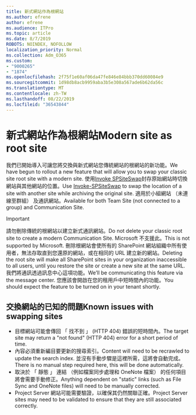 ```yaml
---
title: 新式網站作為根網站
ms.author: efrene
author: efrene
ms.audience: ITPro
ms.topic: article
ms.date: 8/7/2019
ROBOTS: NOINDEX, NOFOLLOW
localization_priority: Normal
ms.collection: Adm_O365
ms.custom:
- "9000265"
- "1874"
ms.openlocfilehash: 2f75f1e60af06da47fe846e84bbb370dd60084e9
ms.sourcegitcommit: 1d98db8acb9959aba3b5e308a567ade6b62da56c
ms.translationtype: MT
ms.contentlocale: zh-TW
ms.lasthandoff: 08/22/2019
ms.locfileid: "36543844"
---
```

# <a name="modern-site-as-root-site"></a><span data-ttu-id="cc477-102">新式網站作為根網站</span><span class="sxs-lookup"><span data-stu-id="cc477-102">Modern site as root site</span></span>

<span data-ttu-id="cc477-103">我們已開始導入可讓您將交換與新式網站您傳統網站的根網站的新功能。</span><span class="sxs-lookup"><span data-stu-id="cc477-103">We have begun to rollout a new feature that will allow you to swap your classic site root site with a modern site.</span></span> <span data-ttu-id="cc477-104">使用[Invoke SPSiteSwap](https://docs.microsoft.com/powershell/module/sharepoint-online/invoke-spositeswap?view=sharepoint-ps)封存原始網站時切換網站與其他網站的位置。</span><span class="sxs-lookup"><span data-stu-id="cc477-104">Use [Invoke-SPSiteSwap](https://docs.microsoft.com/powershell/module/sharepoint-online/invoke-spositeswap?view=sharepoint-ps) to swap the location of a site with another site while archiving the original site.</span></span> <span data-ttu-id="cc477-105">適用於小組網站 （未連線至群組） 及通訊網站。</span><span class="sxs-lookup"><span data-stu-id="cc477-105">Available for both Team Site (not connected to a group) and Communication Site.</span></span> 

>[!Important]
> <span data-ttu-id="cc477-106">請勿刪除傳統的根網站以建立新式通訊網站。</span><span class="sxs-lookup"><span data-stu-id="cc477-106">Do not delete your classic root site to create a modern Communication Site.</span></span> <span data-ttu-id="cc477-107">Microsoft 不支援此。</span><span class="sxs-lookup"><span data-stu-id="cc477-107">This is not supported by Microsoft.</span></span> <span data-ttu-id="cc477-108">刪除根網站會使所有的 SharePoint 網站組織中所有使用者，無法存取直到您還原的網站，或在相同的 URL 建立新的網站。</span><span class="sxs-lookup"><span data-stu-id="cc477-108">Deleting the root site will make all SharePoint sites in your organization inaccessible to all users, until you restore the site or create a new site at the same URL.</span></span> <span data-ttu-id="cc477-109">我們將通訊透過訊息中心這項功能。</span><span class="sxs-lookup"><span data-stu-id="cc477-109">We’ll be communicating this feature via the message center.</span></span> <span data-ttu-id="cc477-110">您應該會開啟在您的租用戶中短時間內的功能。</span><span class="sxs-lookup"><span data-stu-id="cc477-110">You should expect the feature to be turned on in your tenant shortly.</span></span>

## <a name="known-issues-with-swapping-sites"></a><span data-ttu-id="cc477-111">交換網站的已知的問題</span><span class="sxs-lookup"><span data-stu-id="cc477-111">Known issues with swapping sites</span></span>
- <span data-ttu-id="cc477-112">目標網站可能會傳回 「 找不到 」 (HTTP 404) 錯誤的短時間內。</span><span class="sxs-lookup"><span data-stu-id="cc477-112">The target site may return a "not found" (HTTP 404) error for a short period of time.</span></span>
- <span data-ttu-id="cc477-113">內容必須重新編目要更新的搜尋索引。</span><span class="sxs-lookup"><span data-stu-id="cc477-113">Content will need to be recrawled to update the search index.</span></span> <span data-ttu-id="cc477-114">並沒有手動步驟是這裡所需，這將會自動完成。</span><span class="sxs-lookup"><span data-stu-id="cc477-114">There is no manual step required here, this will be done automatically.</span></span>
- <span data-ttu-id="cc477-115">取決於 「 靜態 」 連結 （例如檔案同步處理和 OneNote 檔案） 的任何項目將會需要手動修正。</span><span class="sxs-lookup"><span data-stu-id="cc477-115">Anything dependent on "static" links (such as File Sync and OneNote files) will need to be manually corrected.</span></span>
- <span data-ttu-id="cc477-116">Project Server 網站可能需要驗證，以確保其仍然關聯正確。</span><span class="sxs-lookup"><span data-stu-id="cc477-116">Project Server sites may need to be validated to ensure that they are still associated correctly.</span></span> 
